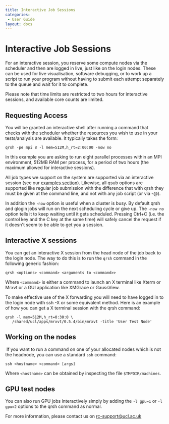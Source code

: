 ```yaml
---
title: Interactive Job Sessions
categories:
 - User Guide
layout: docs
---
```


# Interactive Job Sessions

For an interactive session, you reserve some compute nodes via the
scheduler and then are logged in live, just like on the login nodes.
These can be used for live visualisation, software debugging, or to work up a script to run
your program without having to submit each attempt separately to the
queue and wait for it to complete.

Please note that time limits are restricted to two hours for interactive
sessions, and available core counts are limited.

## Requesting Access

You will be granted an interactive shell after running a command that
checks with the scheduler whether the resources you wish to use in your
tests/analysis are available. It typically takes the form:

```
qrsh -pe mpi 8 -l mem=512M,h_rt=2:00:00 -now no
```

In this example you are asking to run eight parallel processes
within an MPI environment, 512MB RAM per process, for a period of two
hours (the maximum allowed for interactive sessions).

All job types we support on the system are supported via an interactive
session (see our [examples section](Example_Jobscripts.md)).
Likewise, all qsub options are supported like regular job submission
with the difference that with qrsh they must be given at the command
line, and not with any job script (or via -@).

In addition the `-now` option is useful when a cluster is busy. 
By default qrsh and qlogin jobs will run on the next scheduling
cycle or give up. The `-now no` option tells it to keep waiting
until it gets scheduled. Pressing Ctrl+C (i.e. the control key
and the C key at the same time) will safely cancel the request
if it doesn't seem to be able to get you a session.

## Interactive X sessions

You can get an interactive X session from the head node of the job back
to the login node. The way to do this is to run the `qrsh` command in the
following generic fashion:

```
qrsh <options> <command> <arguments to <command>>
```

Where `<command>` is either a command to launch an X terminal like
Xterm or Mrxvt or a GUI application like XMGrace or GaussView.

To make effective use of the X forwarding you will need to have logged
in to the login node with ssh -X or some equivalent method. Here is an
example of how you can get a X terminal session with the qrsh command:

```
qrsh -l mem=512M,h_rt=0:30:0 \
   /shared/ucl/apps/mrxvt/0.5.4/bin/mrxvt -title 'User Test Node'
```

## Working on the nodes

 If you want to run a command on one of your allocated nodes which is
not the headnode, you can use a standard `ssh` command: 

```
ssh <hostname> <command> [args]
```

Where `<hostname>` can be obtained by inspecting the file
`$TMPDIR/machines`.

## GPU test nodes

You can also run GPU jobs interactively simply by adding the `-l gpu=1`
or `-l gpu=2` options to the qrsh command as normal.

For more information, please contact us on <rc-support@ucl.ac.uk>

